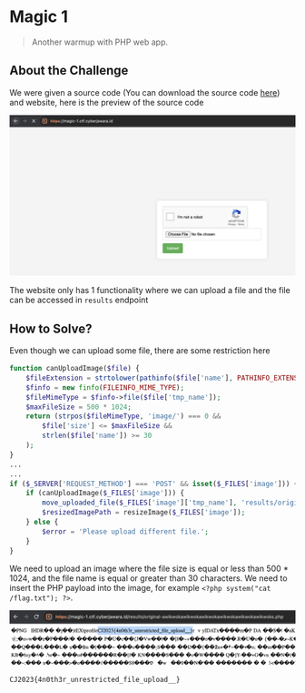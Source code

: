 # Magic 1
> Another warmup with PHP web app.

## About the Challenge
We were given a source code (You can download the source code [here](magic-1.zip)) and website, here is the preview of the source code

![Alt text](images/preview.png)

The website only has 1 functionality where we can upload a file and the file can be accessed in `results` endpoint

## How to Solve?
Even though we can upload some file, there are some restriction here

```php
function canUploadImage($file) {
    $fileExtension = strtolower(pathinfo($file['name'], PATHINFO_EXTENSION));
    $finfo = new finfo(FILEINFO_MIME_TYPE);
    $fileMimeType = $finfo->file($file['tmp_name']);
    $maxFileSize = 500 * 1024;
    return (strpos($fileMimeType, 'image/') === 0 &&
        $file['size'] <= $maxFileSize &&
        strlen($file['name']) >= 30
    );
}
...
...
if ($_SERVER['REQUEST_METHOD'] === 'POST' && isset($_FILES['image'])) {
    if (canUploadImage($_FILES['image'])) {
        move_uploaded_file($_FILES['image']['tmp_name'], 'results/original-' . $_FILES['image']['name']);
        $resizedImagePath = resizeImage($_FILES['image']);
    } else {
        $error = 'Please upload different file.';
    }
}
```

We need to upload an image where the file size is equal or less than 500 * 1024, and the file name is equal or greater than 30 characters. We need to insert the PHP payload into the image, for example `<?php system("cat /flag.txt"); ?>`.

![flag](images/flag.png)

```
CJ2023{4n0th3r_unrestricted_file_upload__}
```